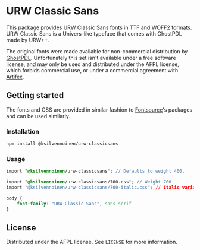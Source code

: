 # URW Classic Sans

This package provides URW Classic Sans fonts in TTF and WOFF2 formats. URW Classic Sans is a Univers-like typeface that comes with GhostPDL made by URW++.

The original fonts were made available for non-commercial distribution by [GhostPDL](https://www.ghostscript.com/index.html). Unfortunately this set isn't available under a free software license, and may only be used and distributed under the AFPL license, which forbids commercial use, or under a commercial agreement with [Artifex](https://artifex.com/).

## Getting started

The fonts and CSS are provided in similar fashion to [Fontsource](https://fontsource.org/)'s packages and can be used similarly.

### Installation

```bash
npm install @ksilvennoinen/urw-classicsans
```

### Usage

```css
import "@ksilvennoinen/urw-classicsans"; // Defaults to weight 400.
```

```css
import "@ksilvennoinen/urw-classicsans/700.css"; // Weight 700
import "@ksilvennoinen/urw-classicsans/700-italic.css"; // Italic variant
```

```css
body {
    font-family: "URW Classic Sans", sans-serif
}
```

## License

Distributed under the AFPL license. See `LICENSE` for more information.
